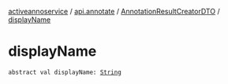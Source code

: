 [activeannoservice](../../index.md) / [api.annotate](../index.md) / [AnnotationResultCreatorDTO](index.md) / [displayName](./display-name.md)

# displayName

`abstract val displayName: `[`String`](https://kotlinlang.org/api/latest/jvm/stdlib/kotlin/-string/index.html)